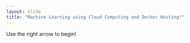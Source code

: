 ```yaml
---
layout: slide
title: "Machine Learning using Cloud Computing and Docker Hosting!"
---
```


Use the right arrow to begin!
